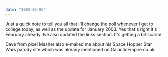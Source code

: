 ```yaml
---
date: "2003-02-06"
---
```


Just a quick note to tell you all that I'll change the poll whenever I get to college today, as well as the update for January 2003. Yes that's right it's February already. Ive also updated the links section. It's getting a bit scarce.

Dave from pixel Masher also e-mailed me about his Space Hopper Star Wars parody site which was already mentioned on GalacticEmpire.co.uk.
